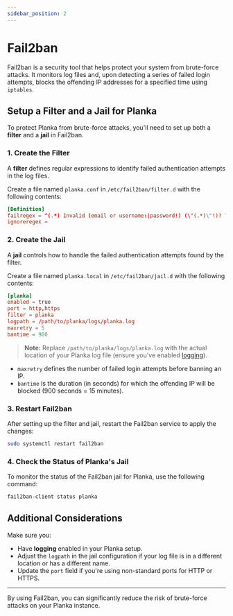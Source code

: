 ```yaml
---
sidebar_position: 2
---
```


# Fail2ban

Fail2ban is a security tool that helps protect your system from brute-force attacks. It monitors log files and, upon detecting a series of failed login attempts, blocks the offending IP addresses for a specified time using `iptables`.

## Setup a Filter and a Jail for Planka

To protect Planka from brute-force attacks, you'll need to set up both a **filter** and a **jail** in Fail2ban.

### 1. Create the Filter

A **filter** defines regular expressions to identify failed authentication attempts in the log files.

Create a file named `planka.conf` in `/etc/fail2ban/filter.d` with the following contents:

```conf
[Definition]
failregex = ^(.*) Invalid (email or username:|password!) (\"(.*)\"!)? ?\(IP: <ADDR>\)$
ignoreregex =
```

### 2. Create the Jail

A **jail** controls how to handle the failed authentication attempts found by the filter. 

Create a file named `planka.local` in `/etc/fail2ban/jail.d` with the following contents:

```conf
[planka]
enabled = true
port = http,https
filter = planka
logpath = /path/to/planka/logs/planka.log
maxretry = 5
bantime = 900
```

> **Note:** Replace `/path/to/planka/logs/planka.log` with the actual location of your Planka log file (ensure you've enabled [logging](../logging.md)).

- `maxretry` defines the number of failed login attempts before banning an IP.
- `bantime` is the duration (in seconds) for which the offending IP will be blocked (900 seconds = 15 minutes).

### 3. Restart Fail2ban

After setting up the filter and jail, restart the Fail2ban service to apply the changes:

```bash
sudo systemctl restart fail2ban
```

### 4. Check the Status of Planka's Jail

To monitor the status of the Fail2ban jail for Planka, use the following command:

```bash
fail2ban-client status planka
```

## Additional Considerations

Make sure you:
- Have **logging** enabled in your Planka setup.
- Adjust the `logpath` in the jail configuration if your log file is in a different location or has a different name.
- Update the `port` field if you're using non-standard ports for HTTP or HTTPS.

---

By using Fail2ban, you can significantly reduce the risk of brute-force attacks on your Planka instance.
